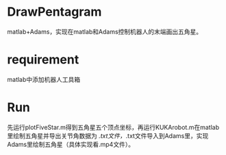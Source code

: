 # DrawPentagram
matlab+Adams，实现在matlab和Adams控制机器人的末端画出五角星。
# requirement
matlab中添加机器人工具箱
# Run
先运行plotFiveStar.m得到五角星五个顶点坐标，再运行KUKArobot.m在matlab里绘制五角星并导出关节角数据为 *.txt文件，*.txt文件导入到Adams里，实现Adams里绘制五角星（具体实现看.mp4文件）。
